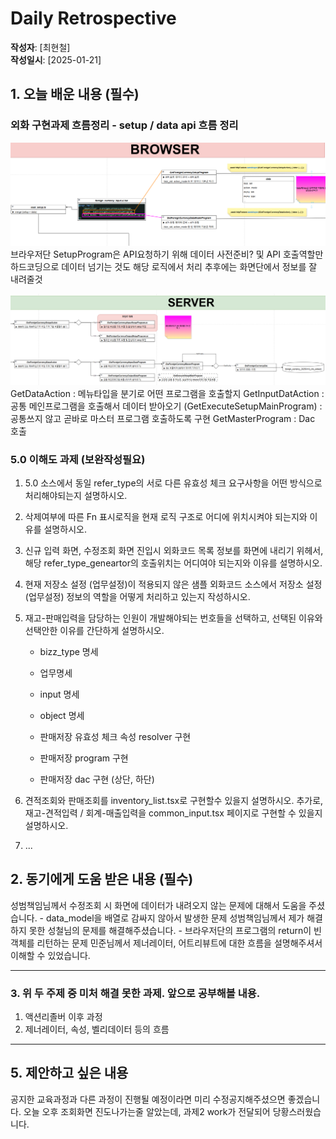 # Daily Retrospective

**작성자**: [최현철]  
**작성일시**: [2025-01-21]

## 1. 오늘 배운 내용 (필수)

### 외화 구현과제 흐름정리 - setup / data api 흐름 정리

![alt text](./ref/chc/image.png)
브라우저단 SetupProgram은 API요청하기 위해 데이터 사전준비? 및 API 호출역할만
하드코딩으로 데이터 넘기는 것도 해당 로직에서 처리
추후에는 화면단에서 정보를 잘 내려줄것

![alt text](./ref/chc/image-1.png)
GetDataAction : 메뉴타입을 분기로 어떤 프로그램을 호출할지
GetInputDatAction : 공통 메인프로그램을 호출해서 데이터 받아오기
(GetExecuteSetupMainProgram) : 공통쓰지 않고 곧바로 마스터 프로그램 호출하도록 구현
GetMasterProgram : Dac 호출

### 5.0 이해도 과제 (보완작성필요)

1. 5.0 소스에서 동일 refer_type의 서로 다른 유효성 체크 요구사항을 어떤 방식으로 처리해야되는지 설명하시오.

2. 삭제여부에 따른 Fn 표시로직을 현재 로직 구조로 어디에 위치시켜야 되는지와 이유를 설명하시오.

3. 신규 입력 화면, 수정조회 화면 진입시 외화코드 목록 정보를 화면에 내리기 위헤서, 해당 refer_type_geneartor의 호출위치는 어디여야 되는지와 이유를 설명하시오.

4. 현재 저장소 설정 (업무설정)이 적용되지 않은 샘플 외화코드 소스에서 저장소 설정 (업무설정) 정보의 역할을 어떻게 처리하고 있는지 작성하시오.

5. 재고-판매입력을 담당하는 인원이 개발해야되는 번호들을 선택하고, 선택된 이유와 선택안한 이유를 간단하게 설명하시오.

   - bizz_type 명세

   - 업무명세

   - input 명세

   - object 명세

   - 판매저장 유효성 체크 속성 resolver 구현

   - 판매저장 program 구현

   - 판매저장 dac 구현 (상단, 하단)

6. 견적조회와 판매조회를 inventory_list.tsx로 구현할수 있을지 설명하시오. 추가로, 재고-견적입력 / 회계-매출입력을 common_input.tsx 페이지로 구현할 수 있을지 설명하시오.

7. ...

## 2. 동기에게 도움 받은 내용 (필수)

성범책임님께서 수정조회 시 화면에 데이터가 내려오지 않는 문제에 대해서 도움을 주셨습니다. - data_model을 배열로 감싸지 않아서 발생한 문제
성범책임님께서 제가 해결하지 못한 성철님의 문제를 해결해주셨습니다. - 브라우저단의 프로그램의 return이 빈객체를 리턴하는 문제
민준님께서 제너레이터, 어트리뷰트에 대한 흐름을 설명해주셔서 이해할 수 있었습니다.

---

### 3. 위 두 주제 중 미처 해결 못한 과제. 앞으로 공부해볼 내용.

1. 액션리졸버 이후 과정
2. 제너레이터, 속성, 벨리데이터 등의 흐름

---

## 5. 제안하고 싶은 내용

공지한 교육과정과 다른 과정이 진행될 예정이라면 미리 수정공지해주셨으면 좋겠습니다.
오늘 오후 조회화면 진도나가는줄 알았는데, 과제2 work가 전달되어 당황스러웠습니다.
